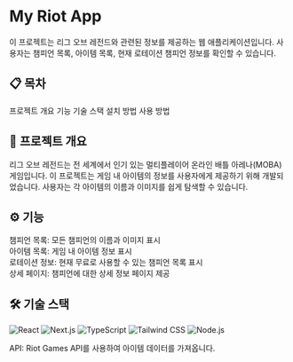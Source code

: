 # My Riot App
이 프로젝트는 리그 오브 레전드와 관련된 정보를 제공하는 웹 애플리케이션입니다. 사용자는 챔피언 목록, 아이템 목록, 현재 로테이션 챔피언 정보를 확인할 수 있습니다.

## 📋 목차
프로젝트 개요
기능
기술 스택
설치 방법
사용 방법

## 📖 프로젝트 개요
리그 오브 레전드는 전 세계에서 인기 있는 멀티플레이어 온라인 배틀 아레나(MOBA) 게임입니다. 이 프로젝트는 게임 내 아이템의 정보를 사용자에게 제공하기 위해 개발되었습니다. 사용자는 각 아이템의 이름과 이미지를 쉽게 탐색할 수 있습니다.

## ⚙️ 기능
챔피언 목록: 모든 챔피언의 이름과 이미지 표시  
아이템 목록: 게임 내 아이템 정보 표시  
로테이션 정보: 현재 무료로 사용할 수 있는 챔피언 목록 표시  
상세 페이지: 챔피언에 대한 상세 정보 페이지 제공  

## 🛠️ 기술 스택

![React](https://img.shields.io/badge/-React-61DAFB?style=flat-square&logo=react&logoColor=ffffff)
![Next.js](https://img.shields.io/badge/-Next.js-000000?style=flat-square&logo=next.js&logoColor=ffffff)
![TypeScript](https://img.shields.io/badge/-TypeScript-007ACC?style=flat-square&logo=typescript&logoColor=ffffff)
![Tailwind CSS](https://img.shields.io/badge/-Tailwind%20CSS-06B6D4?style=flat-square&logo=tailwind-css&logoColor=ffffff)
![Node.js](https://img.shields.io/badge/-Node.js-339933?style=flat-square&logo=node.js&logoColor=ffffff)

API: Riot Games API를 사용하여 아이템 데이터를 가져옵니다.
